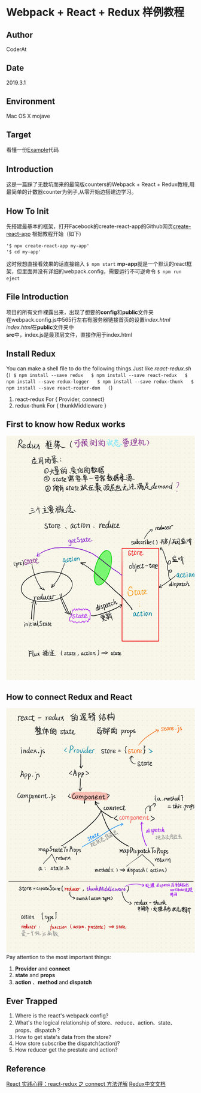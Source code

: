 # Webpack + React + Redux 样例教程
## Author
CoderAt
## Date
2019.3.1
## Environment
Mac OS X mojave
## Target
看懂一份[Example](https://github.com/cornflourblue/react-redux-registration-login-example)代码

## Introduction
这是一篇踩了无数坑而来的最简版counters的Webpack + React + Redux教程,用最简单的计数器counter为例子,从零开始边搭建边学习。

## How To Init
先搭建最基本的框架，打开Facebook的create-react-app的Github网页[create-react-app](https://github.com/facebook/create-react-app)
根据教程开始（如下)  

    '$ npx create-react-app my-app'  
    '$ cd my-app'

这时候想直接看效果的话直接输入
`$ npm start`
**mp-app**就是一个默认的react框架，但里面并没有详细的webpack.config，需要运行不可逆命令
`$ npm run eject`

## File Introduction
项目的所有文件裸露出来，出现了想要的**config**和**public**文件夹  
在webpack.config.js中565行左右有服务器链接首页的设置*index.html*  
*index.html*在**public**文件夹中  
**src**中，index.js是最顶层文件，直接作用于index.html  

## Install Redux
You can make a shell file to do the following things.Just like *react-redux.sh*  
(```)
    $ npm install --save redux  
    $ npm install --save react-redux  
    $ npm install --save redux-logger  
    $ npm install --save redux-thunk  
    $ npm install --save react-router-dom  
(```)  
1. react-redux For { Provider, connect}
2. redux-thunk For { thunkMiddleware }

## First to know how Redux works
![Redux](./pictures/react-3.jpg "redux")

## How to connect Redux and React
![react-redux](./pictures/react-4.jpg "react-redux")  
Pay attention to the most important things:
1. **Provider** and **connect**
2. **state** and **props**
3. **action** 、**method** and **dispatch**

## Ever Trapped
1. Where is the react's webpack config?
2. What's the logical relationship of store、reduce、action、state、props、dispatch？
3. How to get state's data from the store?
4. How store subscribe the dispatch(action)?
5. How reducer get the prestate and action?

## Reference
[React 实践心得：react-redux 之 connect 方法详解](https://yq.aliyun.com/articles/59428)
[Redux中文文档](http://cn.redux.js.org/index.html)
